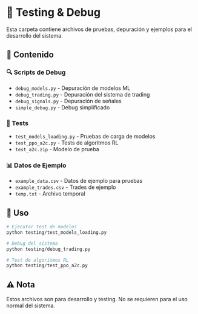 # 🧪 Testing & Debug

Esta carpeta contiene archivos de pruebas, depuración y ejemplos para el desarrollo del sistema.

## 📁 Contenido

### 🔍 Scripts de Debug
- `debug_models.py` - Depuración de modelos ML
- `debug_trading.py` - Depuración del sistema de trading
- `debug_signals.py` - Depuración de señales
- `simple_debug.py` - Debug simplificado

### 🧪 Tests
- `test_models_loading.py` - Pruebas de carga de modelos
- `test_ppo_a2c.py` - Tests de algoritmos RL
- `test_a2c.zip` - Modelo de prueba

### 📊 Datos de Ejemplo
- `example_data.csv` - Datos de ejemplo para pruebas
- `example_trades.csv` - Trades de ejemplo
- `temp.txt` - Archivo temporal

## 🚀 Uso

```bash
# Ejecutar test de modelos
python testing/test_models_loading.py

# Debug del sistema
python testing/debug_trading.py

# Test de algoritmos RL
python testing/test_ppo_a2c.py
```

## ⚠️ Nota

Estos archivos son para desarrollo y testing. No se requieren para el uso normal del sistema. 